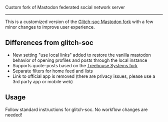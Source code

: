 Custom fork of Mastodon federated social network server

---

This is a customized version of the [Glitch-soc Mastodon fork](https://github.com/glitch-soc/mastodon)
with a few minor changes to improve user experience.

## Differences from glitch-soc
* New setting "use local links" added to restore the vanilla mastodon behavior of opening profiles and posts through the local instance
* Supports quote-posts based on the [Treehouse Systems fork](https://gitea.treehouse.systems/treehouse/mastodon)
* Separate filters for home feed and lists
* Link to official app is removed (there are privacy issues, please use a 3rd party app or mobile web)

## Usage
Follow standard instructions for glitch-soc.
No workflow changes are needed!
